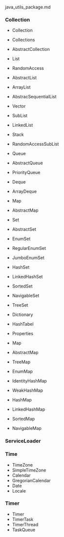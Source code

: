 java_utils_package.md

### Collection

- Collection
- Collections
- AbstractCollection

- List
- RandomAccess
- AbstractList
- ArrayList
- AbstracSequentialList
- Vector
- SubList
- LinkedList
- Stack
- RandomAccessSubList

- Queue
- AbstractQueue
- PriorityQueue
- Deque
- ArrayDeque
- Map
- AbstractMap


- Set
- AbstractSet
- EnumSet
- RegularEnumSet
- JumboEnumSet
- HashSet
- LinkedHashSet
- SortedSet
- NavigableSet
- TreeSet

- Dictionary
- HashTabel
- Properties


- Map
- AbstractMap
- TreeMap
- EnumMap
- IdentityHashMap
- WeakHashMap
- HashMap
- LinkedHashMap
- SortedMap
- NavigableMap

### ServiceLoader

### Time
- TimeZone
- SimpleTimeZone
- Calendar
- GregorianCalendar
- Date
- Locale


###  Timer
- Timer
- TimerTask
- TimerThread
- TaskQueue

